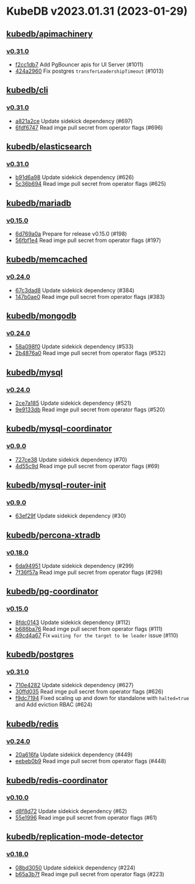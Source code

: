 # KubeDB v2023.01.31 (2023-01-29)


## [kubedb/apimachinery](https://github.com/kubedb/apimachinery)

### [v0.31.0](https://github.com/kubedb/apimachinery/releases/tag/v0.31.0)

- [f2cc1db7](https://github.com/kubedb/apimachinery/commit/f2cc1db7) Add PgBouncer apis for UI Server (#1011)
- [424a2960](https://github.com/kubedb/apimachinery/commit/424a2960) Fix postgres `transferLeadershipTimeout` (#1013)



## [kubedb/cli](https://github.com/kubedb/cli)

### [v0.31.0](https://github.com/kubedb/cli/releases/tag/v0.31.0)

- [a821a2ce](https://github.com/kubedb/cli/commit/a821a2ce) Update sidekick dependency (#697)
- [6fdf6747](https://github.com/kubedb/cli/commit/6fdf6747) Read imge pull secret from operator flags (#696)



## [kubedb/elasticsearch](https://github.com/kubedb/elasticsearch)

### [v0.31.0](https://github.com/kubedb/elasticsearch/releases/tag/v0.31.0)

- [b91d6a98](https://github.com/kubedb/elasticsearch/commit/b91d6a98e) Update sidekick dependency (#626)
- [5c36b694](https://github.com/kubedb/elasticsearch/commit/5c36b6944) Read imge pull secret from operator flags (#625)



## [kubedb/mariadb](https://github.com/kubedb/mariadb)

### [v0.15.0](https://github.com/kubedb/mariadb/releases/tag/v0.15.0)

- [6d769a0a](https://github.com/kubedb/mariadb/commit/6d769a0a) Prepare for release v0.15.0 (#198)
- [56fbf1e4](https://github.com/kubedb/mariadb/commit/56fbf1e4) Read imge pull secret from operator flags (#197)



## [kubedb/memcached](https://github.com/kubedb/memcached)

### [v0.24.0](https://github.com/kubedb/memcached/releases/tag/v0.24.0)

- [67c3dad8](https://github.com/kubedb/memcached/commit/67c3dad8) Update sidekick dependency (#384)
- [147b0ae0](https://github.com/kubedb/memcached/commit/147b0ae0) Read imge pull secret from operator flags (#383)



## [kubedb/mongodb](https://github.com/kubedb/mongodb)

### [v0.24.0](https://github.com/kubedb/mongodb/releases/tag/v0.24.0)

- [58a098f0](https://github.com/kubedb/mongodb/commit/58a098f0) Update sidekick dependency (#533)
- [2b4876a0](https://github.com/kubedb/mongodb/commit/2b4876a0) Read imge pull secret from operator flags (#532)



## [kubedb/mysql](https://github.com/kubedb/mysql)

### [v0.24.0](https://github.com/kubedb/mysql/releases/tag/v0.24.0)

- [2ce7a185](https://github.com/kubedb/mysql/commit/2ce7a185) Update sidekick dependency (#521)
- [9e9133db](https://github.com/kubedb/mysql/commit/9e9133db) Read imge pull secret from operator flags (#520)



## [kubedb/mysql-coordinator](https://github.com/kubedb/mysql-coordinator)

### [v0.9.0](https://github.com/kubedb/mysql-coordinator/releases/tag/v0.9.0)

- [727ce38](https://github.com/kubedb/mysql-coordinator/commit/727ce38) Update sidekick dependency (#70)
- [4d55c9d](https://github.com/kubedb/mysql-coordinator/commit/4d55c9d) Read imge pull secret from operator flags (#69)



## [kubedb/mysql-router-init](https://github.com/kubedb/mysql-router-init)

### [v0.9.0](https://github.com/kubedb/mysql-router-init/releases/tag/v0.9.0)

- [63ef29f](https://github.com/kubedb/mysql-router-init/commit/63ef29f) Update sidekick dependency (#30)



## [kubedb/percona-xtradb](https://github.com/kubedb/percona-xtradb)

### [v0.18.0](https://github.com/kubedb/percona-xtradb/releases/tag/v0.18.0)

- [6da94951](https://github.com/kubedb/percona-xtradb/commit/6da94951) Update sidekick dependency (#299)
- [7f36f57a](https://github.com/kubedb/percona-xtradb/commit/7f36f57a) Read imge pull secret from operator flags (#298)



## [kubedb/pg-coordinator](https://github.com/kubedb/pg-coordinator)

### [v0.15.0](https://github.com/kubedb/pg-coordinator/releases/tag/v0.15.0)

- [8fdc0143](https://github.com/kubedb/pg-coordinator/commit/8fdc0143) Update sidekick dependency (#112)
- [b686ba76](https://github.com/kubedb/pg-coordinator/commit/b686ba76) Read imge pull secret from operator flags (#111)
- [49cd4a67](https://github.com/kubedb/pg-coordinator/commit/49cd4a67) Fix `waiting for the target to be leader` issue (#110)



## [kubedb/postgres](https://github.com/kubedb/postgres)

### [v0.31.0](https://github.com/kubedb/postgres/releases/tag/v0.31.0)

- [710e4282](https://github.com/kubedb/postgres/commit/710e4282) Update sidekick dependency (#627)
- [30ffd035](https://github.com/kubedb/postgres/commit/30ffd035) Read imge pull secret from operator flags (#626)
- [f9dc7194](https://github.com/kubedb/postgres/commit/f9dc7194) Fixed scaling up and down for standalone with `halted=true` and Add eviction RBAC (#624)



## [kubedb/redis](https://github.com/kubedb/redis)

### [v0.24.0](https://github.com/kubedb/redis/releases/tag/v0.24.0)

- [20a616fa](https://github.com/kubedb/redis/commit/20a616fa) Update sidekick dependency (#449)
- [eebeb0b9](https://github.com/kubedb/redis/commit/eebeb0b9) Read imge pull secret from operator flags (#448)



## [kubedb/redis-coordinator](https://github.com/kubedb/redis-coordinator)

### [v0.10.0](https://github.com/kubedb/redis-coordinator/releases/tag/v0.10.0)

- [d8f8d72](https://github.com/kubedb/redis-coordinator/commit/d8f8d72) Update sidekick dependency (#62)
- [55e1996](https://github.com/kubedb/redis-coordinator/commit/55e1996) Read imge pull secret from operator flags (#61)



## [kubedb/replication-mode-detector](https://github.com/kubedb/replication-mode-detector)

### [v0.18.0](https://github.com/kubedb/replication-mode-detector/releases/tag/v0.18.0)

- [08bd3050](https://github.com/kubedb/replication-mode-detector/commit/08bd3050) Update sidekick dependency (#224)
- [b65a3b7f](https://github.com/kubedb/replication-mode-detector/commit/b65a3b7f) Read imge pull secret from operator flags (#223)



